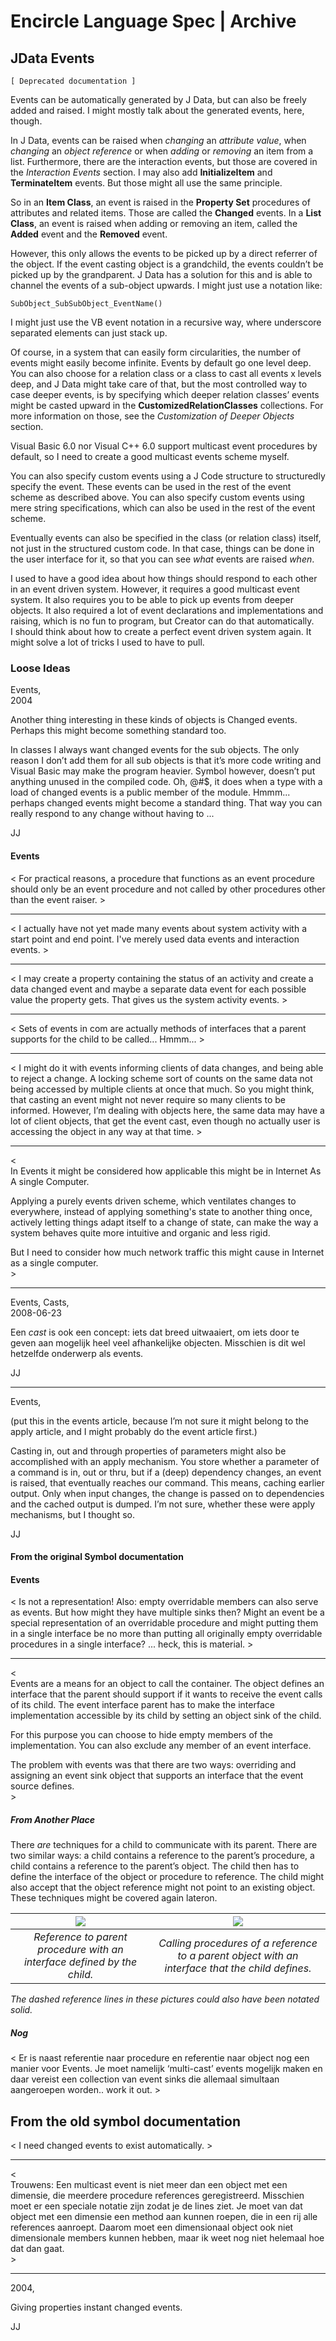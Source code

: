 ﻿Encircle Language Spec | Archive
================================

JData Events
------------

`[ Deprecated documentation ]`

Events can be automatically generated by J Data, but can also be freely added and raised. I might mostly talk about the generated events, here, though.

In J Data, events can be raised when *changing* an *attribute value*, when *changing* an *object reference* or when *adding* or *removing* an item from a list. Furthermore, there are the interaction events, but those are covered in the *Interaction Events* section. I may also add __InitializeItem__ and __TerminateItem__ events. But those might all use the same principle.

So in an __Item Class__, an event is raised in the __Property Set__ procedures of attributes and related items. Those are called the __Changed__ events. In a __List Class__, an event is raised when adding or removing an item, called the __Added__ event and the __Removed__ event.

However, this only allows the events to be picked up by a direct referrer of the object. If the event casting object is a grandchild, the events couldn’t be picked up by the grandparent. J Data has a solution for this and is able to channel the events of a sub-object upwards. I might just use a notation like:

```
SubObject_SubSubObject_EventName()
```

I might just use the VB event notation in a recursive way, where underscore separated elements can just stack up.

Of course, in a system that can easily form circularities, the number of events might easily become infinite. Events by default go one level deep. You can also choose for a relation class or a class to cast all events x levels deep, and J Data might take care of that, but the most controlled way to case deeper events, is by specifying which deeper relation classes’ events might be casted upward in the __CustomizedRelationClasses__ collections. For more information on those, see the *Customization of Deeper Objects* section.

Visual Basic 6.0 nor Visual C++ 6.0 support multicast event procedures by default, so I need to create a good multicast events scheme myself.

You can also specify custom events using a J Code structure to structuredly specify the event. These events can be used in the rest of the event scheme as described above. You can also specify custom events using mere string specifications, which can also be used in the rest of the event scheme.

Eventually events can also be specified in the class (or relation class) itself, not just in the structured custom code. In that case, things can be done in the user interface for it, so that you can see *what* events are raised *when*.

I used to have a good idea about how things should respond to each other in an event driven system. However, it requires a good multicast event system. It also requires you to be able to pick up events from deeper objects. It also required a lot of event declarations and implementations and raising, which is no fun to program, but Creator can do that automatically.  
I should think about how to create a perfect event driven system again. It might solve a lot of tricks I used to have to pull.

### Loose Ideas

Events,  
2004

Another thing interesting in these kinds of objects is Changed events. Perhaps this might become something standard too.

In classes I always want changed events for the sub objects. The only reason I don’t add them for all sub objects is that it’s more code writing and Visual Basic may make the program heavier. Symbol however, doesn’t put anything unused in the compiled code. Oh, @#$, it does when a type with a load of changed events is a public member of the module. Hmmm... perhaps changed events might become a standard thing. That way you can really respond to any change without having to ...

JJ

#### Events

< For practical reasons, a procedure that functions as an event procedure should only be an event procedure and not called by other procedures other than the event raiser. >

-----

< I actually have not yet made many events about system activity with a start point and end point. I've merely used data events and interaction events. >

-----

< I may create a property containing the status of an activity and create a data changed event and maybe a separate data event for each possible value the property gets. That gives us the system activity events. >

-----

< Sets of events in com are actually methods of interfaces that a parent supports for the child to be called... Hmmm... >

-----

< I might do it with events informing clients of data changes, and being able to reject a change. A locking scheme sort of counts on the same data not being accessed by multiple clients at once that much. So you might think, that casting an event might not never require so many clients to be informed. However, I’m dealing with objects here, the same data may have a lot of client objects, that get the event cast, even though no actually user is accessing the object in any way at that time. >

-----

<  
In Events it might be considered how applicable this might be in Internet As A single Computer.

Applying a purely events driven scheme, which ventilates changes to everywhere, instead of applying something's state to another thing once, actively letting things adapt itself to a change of state, can make the way a system behaves quite more intuitive and organic and less rigid.

But I need to consider how much network traffic this might cause in Internet as a single computer.  
\>

-----

Events, Casts,  
2008-06-23

Een *cast* is ook een concept: iets dat breed uitwaaiert, om iets door te geven aan mogelijk heel veel afhankelijke objecten.
Misschien is dit wel hetzelfde onderwerp als events.

JJ

-----

Events,

(put this in the events article, because I’m not sure it might belong to the apply article, and I might probably do the event article first.)

Casting in, out and through properties of parameters might also be accomplished with an apply mechanism. You store whether a parameter of a command is in, out or thru, but if a (deep) dependency changes, an event is raised, that eventually reaches our command. This means, caching earlier output. Only when input changes, the change is passed on to dependencies and the cached output is dumped. I’m not sure, whether these were apply mechanisms, but I thought so.

JJ

#### From the original Symbol documentation

#### Events

< Is not a representation! Also: empty overridable members can also serve as events. But how might they have multiple sinks then? Might an event be a special representation of an overridable procedure and might putting them in a single interface be no more than putting all originally empty overridable procedures in a single interface? ... heck, this is material. >

-----

<  
Events are a means for an object to call the container. The object defines an interface that the parent should support if it wants to receive the event calls of its child. The event interface parent has to make the interface implementation accessible by its child by setting an object sink of the child.

For this purpose you can choose to hide empty members of the implementation. You can also exclude any member of an event interface.

The problem with events was that there are two ways: overriding and assigning an event sink object that supports an interface that the event source defines.  
\>

##### From Another Place

There *are* techniques for a child to communicate with its parent. There are two similar ways: a child contains a reference to the parent’s procedure, a child contains a reference to the parent’s object. The child then has to define the interface of the object or procedure to reference. The child might also accept that the object reference might not point to an existing object. These techniques might be covered again lateron.

| ![](images/2009-08-31%20XX%20%200.1%20JData,%20Events.001.png) | ![](images/2009-08-31%20XX%20%200.1%20JData,%20Events.002.png) |
|:---:|:---:|
|*Reference to parent procedure with an interface defined by the child.*|*Calling procedures of a reference to a parent object with an interface that the child defines.*|

*The dashed reference lines in these pictures could also have been notated solid.*

##### Nog

< Er is naast referentie naar procedure en referentie naar object nog een manier voor Events. Je moet namelijk ‘multi-cast’ events mogelijk maken en daar vereist een collection van event sinks die allemaal simultaan aangeroepen worden.. work it out. >


From the old symbol documentation
---------------------------------

< I need changed events to exist automatically. >

-----

<  
Trouwens: Een multicast event is niet meer dan een object met een dimensie, die meerdere procedure references geregistreerd. Misschien moet er een speciale notatie zijn zodat je de lines ziet. Je moet van dat object met een dimensie een method aan kunnen roepen, die in een rij alle references aanroept. Daarom moet een dimensionaal object ook niet dimensionale members kunnen hebben, maar ik weet nog niet helemaal hoe dat dan gaat.  
\>

-----

2004,

Giving properties instant changed events.

JJ